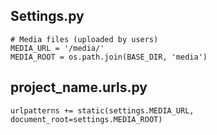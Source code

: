 ## Settings.py
```
# Media files (uploaded by users)
MEDIA_URL = '/media/'
MEDIA_ROOT = os.path.join(BASE_DIR, 'media')
```
## project_name.urls.py
```
urlpatterns += static(settings.MEDIA_URL, document_root=settings.MEDIA_ROOT)
```